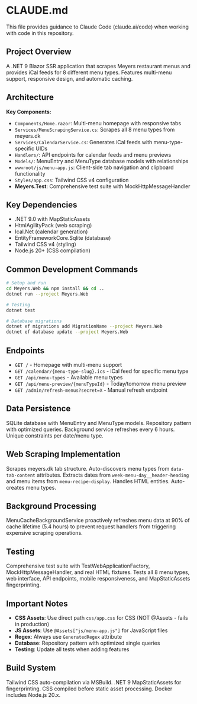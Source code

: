# CLAUDE.md

This file provides guidance to Claude Code (claude.ai/code) when working with code in this repository.

## Project Overview

A .NET 9 Blazor SSR application that scrapes Meyers restaurant menus and provides iCal feeds for 8 different menu types.
Features multi-menu support, responsive design, and automatic caching.

## Architecture

**Key Components:**

- `Components/Home.razor`: Multi-menu homepage with responsive tabs
- `Services/MenuScrapingService.cs`: Scrapes all 8 menu types from meyers.dk
- `Services/CalendarService.cs`: Generates iCal feeds with menu-type-specific UIDs
- `Handlers/`: API endpoints for calendar feeds and menu previews
- `Models/`: MenuEntry and MenuType database models with relationships
- `wwwroot/js/menu-app.js`: Client-side tab navigation and clipboard functionality
- `Styles/app.css`: Tailwind CSS v4 configuration
- **Meyers.Test**: Comprehensive test suite with MockHttpMessageHandler

## Key Dependencies

- .NET 9.0 with MapStaticAssets
- HtmlAgilityPack (web scraping)
- Ical.Net (calendar generation)
- EntityFrameworkCore.Sqlite (database)
- Tailwind CSS v4 (styling)
- Node.js 20+ (CSS compilation)

## Common Development Commands

```bash
# Setup and run
cd Meyers.Web && npm install && cd ..
dotnet run --project Meyers.Web

# Testing
dotnet test

# Database migrations
dotnet ef migrations add MigrationName --project Meyers.Web
dotnet ef database update --project Meyers.Web
```

## Endpoints

- `GET /` - Homepage with multi-menu support
- `GET /calendar/{menu-type-slug}.ics` - iCal feed for specific menu type
- `GET /api/menu-types` - Available menu types
- `GET /api/menu-preview/{menuTypeId}` - Today/tomorrow menu preview
- `GET /admin/refresh-menus?secret=X` - Manual refresh endpoint

## Data Persistence

SQLite database with MenuEntry and MenuType models. Repository pattern with optimized queries. Background service
refreshes every 6 hours. Unique constraints per date/menu type.

## Web Scraping Implementation

Scrapes meyers.dk tab structure. Auto-discovers menu types from `data-tab-content` attributes. Extracts dates from
`week-menu-day__header-heading` and menu items from `menu-recipe-display`. Handles HTML entities. Auto-creates menu
types.

## Background Processing

MenuCacheBackgroundService proactively refreshes menu data at 90% of cache lifetime (5.4 hours) to prevent request
handlers from triggering expensive scraping operations.

## Testing

Comprehensive test suite with TestWebApplicationFactory, MockHttpMessageHandler, and real HTML fixtures. Tests all 8
menu types, web interface, API endpoints, mobile responsiveness, and MapStaticAssets fingerprinting.

## Important Notes

- **CSS Assets**: Use direct path `css/app.css` for CSS (NOT @Assets - fails in production)
- **JS Assets**: Use `@Assets["js/menu-app.js"]` for JavaScript files
- **Regex**: Always use `GeneratedRegex` attribute
- **Database**: Repository pattern with optimized single queries
- **Testing**: Update all tests when adding features

## Build System

Tailwind CSS auto-compilation via MSBuild. .NET 9 MapStaticAssets for fingerprinting. CSS compiled before static asset
processing. Docker includes Node.js 20.x.
